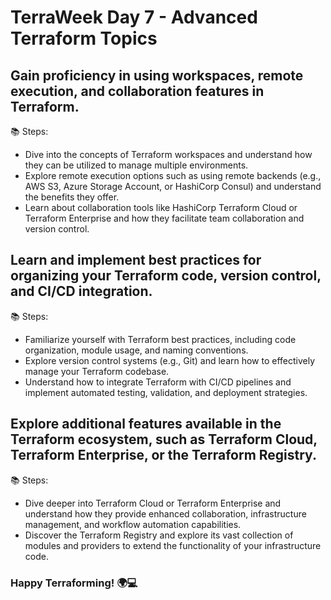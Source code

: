 # TerraWeek Day 7 - Advanced Terraform Topics

## Gain proficiency in using workspaces, remote execution, and collaboration features in Terraform.

📚 Steps:
- Dive into the concepts of Terraform workspaces and understand how they can be utilized to manage multiple environments.
- Explore remote execution options such as using remote backends (e.g., AWS S3, Azure Storage Account, or HashiCorp Consul) and understand the benefits they offer.
- Learn about collaboration tools like HashiCorp Terraform Cloud or Terraform Enterprise and how they facilitate team collaboration and version control.

## Learn and implement best practices for organizing your Terraform code, version control, and CI/CD integration.

📚 Steps:
- Familiarize yourself with Terraform best practices, including code organization, module usage, and naming conventions.
- Explore version control systems (e.g., Git) and learn how to effectively manage your Terraform codebase.
- Understand how to integrate Terraform with CI/CD pipelines and implement automated testing, validation, and deployment strategies.

## Explore additional features available in the Terraform ecosystem, such as Terraform Cloud, Terraform Enterprise, or the Terraform Registry.

📚 Steps:
- Dive deeper into Terraform Cloud or Terraform Enterprise and understand how they provide enhanced collaboration, infrastructure management, and workflow automation capabilities.
- Discover the Terraform Registry and explore its vast collection of modules and providers to extend the functionality of your infrastructure code.

### Happy Terraforming! 🌍💻
